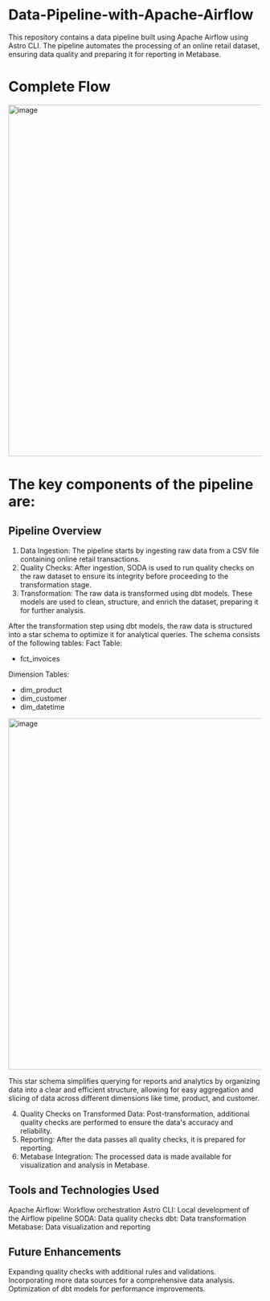 # Data-Pipeline-with-Apache-Airflow

This repository contains a data pipeline built using Apache Airflow using Astro CLI. The pipeline automates the processing of an online retail dataset, ensuring data quality and preparing it for reporting in Metabase.

# Complete Flow

<img width="699" alt="image" src="https://github.com/user-attachments/assets/167dab6c-4868-4dcf-85c6-fe5454664281">

# The key components of the pipeline are:

## Pipeline Overview
1. Data Ingestion:             The pipeline starts by ingesting raw data from a CSV file containing online retail transactions.
2. Quality Checks:             After ingestion, SODA is used to run quality checks on the raw dataset to ensure its integrity before proceeding to the transformation stage.
3. Transformation:             The raw data is transformed using dbt models. These models are used to clean, structure, and enrich the dataset, preparing it for further analysis.

After the transformation step using dbt models, the raw data is structured into a star schema to optimize it for analytical queries.
The schema consists of the following tables:
Fact Table:
  - fct_invoices

Dimension Tables:
  - dim_product
  - dim_customer
  - dim_datetime

<img width="699" alt="image" src="https://github.com/user-attachments/assets/3405502e-66a1-4f9c-abf3-5f8b0c7246ed">

This star schema simplifies querying for reports and analytics by organizing data into a clear and efficient structure, allowing for easy aggregation and slicing of data across different dimensions like time, product, and customer.

4. Quality Checks on Transformed Data: Post-transformation, additional quality checks are performed to ensure the data's accuracy and reliability.
5. Reporting:                          After the data passes all quality checks, it is prepared for reporting.
6. Metabase Integration:               The processed data is made available for visualization and analysis in Metabase.

## Tools and Technologies Used
Apache Airflow:                     Workflow orchestration
Astro CLI:                          Local development of the Airflow pipeline
SODA:                               Data quality checks
dbt:                                Data transformation
Metabase:                           Data visualization and reporting

## Future Enhancements
Expanding quality checks with additional rules and validations.
Incorporating more data sources for a comprehensive data analysis.
Optimization of dbt models for performance improvements.
